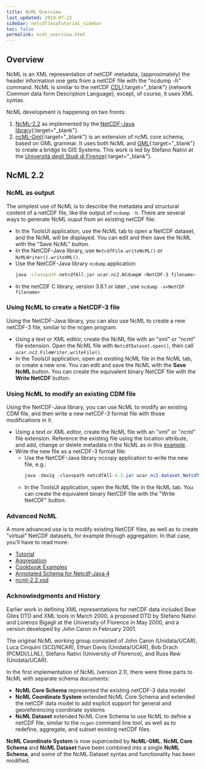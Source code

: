 ```yaml
---
title: NcML Overview
last_updated: 2019-07-22
sidebar: netcdfJavaTutorial_sidebar
toc: false
permalink: ncml_overview.html
---
```


## Overview
NcML is an XML representation of netCDF metadata, (approximately) the header information one gets from a netCDF file with the "ncdump -h" command.
NcML is similar to the netCDF [CDL](https://www.unidata.ucar.edu/software/netcdf/docs/netcdf_utilities_guide.html#cdl_guide){:target="_blank"} (network Common data form Description Language), except, of course, it uses XML syntax.

NcML development is happening on two fronts:

1. [NcML-2.2](#ncml-22) as implemented by the [NetCDF-Java library](https://www.unidata.ucar.edu/software/netcdf-java/index.html){:target="_blank"}.
2. [ncML-Gml](https://www.researchgate.net/publication/221646728_NcML-GML_Encoding_NetCDF_Datasets_Using_GML){:target="_blank"} is an extension of ncML core schema, based on GML grammar.
   It uses both NcML and [GML](http://en.wikipedia.org/wiki/Geography_Markup_Language){:target="_blank"} to create a bridge to GIS Systems.
   This work is led by Stefano Nativi at the [Università degli Studi di Firenze](https://www.unifi.it/){:target="_blank"}.

## NcML 2.2

### NcML as output

The simplest use of NcML is to describe the metadata and structural content of a netCDF file, like the output of `ncdump -h`. There are several ways to generate NcML ouput from an existing netCDF file:

* In the ToolsUI application, use the NcML tab to open a NetCDF dataset, and the NcML will be displayed.
  You can edit and then save the NcML with the "Save NcML" button.
* In the NetCDF-Java library, use `NetcdfFile.writeNcML()` or `NcMLWriter().writeXML()`.
* Use the NetCDF-Java library `ncdump` application:
  ~~~bash
  java -classpath netcdfAll.jar ucar.nc2.NCdumpW <NetCDF-3 filename> -ncml
  ~~~
* In the netCDF C library, version 3.6.1 or later , use `ncdump -x<NetCDF filename>`

### Using NcML to create a NetCDF-3 file

Using the NetCDF-Java library, you can also use NcML to create a new netCDF-3 file, similar to the ncgen program.

* Using a text or XML editor, create the NcML file with an "xml" or "ncml" file extension. 
  Open the NcML file with `NetcdfDataset.open()`, then call `ucar.nc2.FileWriter.writeFile()`.
* In the ToolsUI application, open an existing NcML file in the NcML tab, or create a new one.
  You can edit and save the NcML with the **Save NcML** button.
  You can create the equivalent binary NetCDF file with the **Write NetCDF** button.

### Using NcML to modify an existing CDM file

Using the NetCDF-Java library, you can use NcML to modify an existing CDM file, and then write a new netCDF-3 format file with those modifications in it.

* Using a text or XML editor, create the NcML file with an "xml" or "ncml" file extension. 
  Reference the existing file using the location attribute, and add, change or delete metadata in the NcML as in this [example](basic_ncml_tutorial.html#exercise-3-read-in-metadata-from-existing-netcdf-file-and-modify).
* Write the new file as a netCDF-3 format file:
  * Use the NetCDF-Java library nccopy application to write the new file, e.g.:
    ~~~java
    java -Xmx1g -classpath netcdfAll-4.3.jar ucar.nc2.dataset.NetcdfDataset -in myFile.ncml -out myFile.nc
    ~~~
  * In the ToolsUI application, open the NcML file in the NcML tab.
    You can create the equivalent binary NetCDF file with the "Write NetCDF" button.

### Advanced NcML

A more advanced use is to modify existing NetCDF files, as well as to create "virtual" NetCDF datasets, for example through aggregation. In that case, you'll have to read more:

* [Tutorial](basic_ncml_tutorial.html)
* [Aggregation](ncml_aggregation.html)
* [Cookbook Examples](ncml_cookbook.html)
* [Annotated Schema for Netcdf-Java 4](annotated_ncml_schema.html)
* [ncml-2.2.xsd](www.unidata.ucar.edu/schemas/netcdf/ncml-2.2.xsd)

### Acknowledgments and History

Earlier work in defining XML representations for netCDF data included Bear Giles DTD and XML tools in March 2000, a proposed DTD by Stefano Nativi and Lorenzo Bigagli at the University of Florence in May 2000, and a version developed by John Caron in February 2001.

The original NcML working group consisted of John Caron (Unidata/UCAR), Luca Cinquini (SCD/NCAR), Ethan Davis (Unidata/UCAR), Bob Drach (PCMDI/LLNL), Stefano Nativi (University of Florence), and Russ Rew (Unidata/UCAR).

In the first implementation of NcML (version 2.1), there were three parts to NcML with separate schema documents:

* **NcML Core Schema** represented the existing netCDF-3 data model
* **NcML Coordinate System** extended NcML Core Schema and extended the netCDF data model to add explicit support for general and georeferencing coordinate systems
* **NcML Dataset** extended NcML Core Schema to use NcML to define a netCDF file, similar to the `ncgen` command line tool, as well as to redefine, aggregate, and subset existing netCDF files.

**NcML Coordinate System** is now superceded by **NcML-GML**. 
**NcML Core Schema** and **NcML Dataset** have been combined into a single **NcML Schema**, and some of the NcML Dataset syntax and functionality has been modified.